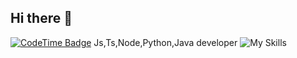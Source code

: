 ## Hi there 👋

[![CodeTime Badge](https://img.shields.io/endpoint?style=social&color=222&url=https%3A%2F%2Fapi.codetime.dev%2Fshield%3Fid%3D23023%26project%3D%26in=0)](https://codetime.dev)
Js,Ts,Node,Python,Java developer
![My Skills](https://skillicons.dev/icons?i=js,ts,nodejs,vite,rollup,vscode,vitest,webstorm,python,java&perline=5)
